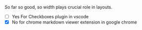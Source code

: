 So far so good, so width plays crucial role in layouts.  
- [ ] Yes  For Checkboxes plugin in vscode
- [x] No  for chrome markdown viewer extension in google chrome
